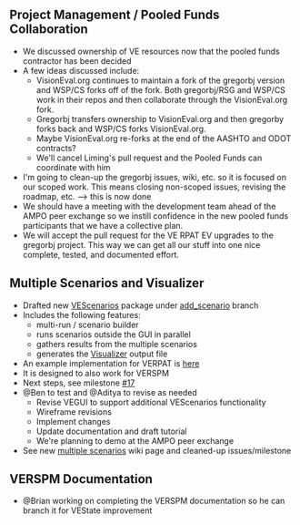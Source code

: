 
## Project Management  / Pooled Funds Collaboration
  - We discussed ownership of VE resources now that the pooled funds contractor has been decided
  - A few ideas discussed include:
    - VisionEval.org continues to maintain a fork of the gregorbj version and WSP/CS forks off of the fork.  Both gregorbj/RSG and WSP/CS work in their repos and then collaborate through the VisionEval.org fork.
    - Gregorbj transfers ownership to VisionEval.org and then gregorby forks back and WSP/CS forks VisionEval.org.
    - Maybe VisionEval.org re-forks at the end of the AASHTO and ODOT contracts?
    - We'll cancel Liming's pull request and the Pooled Funds can coordinate with him 
  - I'm going to clean-up the gregorbj issues, wiki, etc. so it is focused on our scoped work.  This means closing non-scoped issues, revising the roadmap, etc.  --> this is now done
  - We should have a meeting with the development team ahead of the AMPO peer exchange so we instill confidence in the new pooled funds participants that we have a collective plan.
  - We will accept the pull request for the VE RPAT EV upgrades to the gregorbj project.  This way we can get all our stuff into one nice complete, tested, and documented effort.

## Multiple Scenarios and Visualizer
  - Drafted new [VEScenarios](https://github.com/gregorbj/VisionEval/tree/add_scenario/sources/modules/VEScenario) package under [add_scenario](https://github.com/gregorbj/VisionEval/tree/add_scenario) branch
  - Includes the following features:
    - multi-run / scenario builder
    - runs scenarios outside the GUI in parallel 
    - gathers results from the multiple scenarios
    - generates the [Visualizer](https://github.com/gregorbj/RPAT_Viewer_Pilot) output file
  - An example implementation for VERPAT is [here](https://github.com/gregorbj/VisionEval/tree/add_scenario/sources/models/VERPAT_Scenarios)
  - It is designed to also work for VERSPM
  - Next steps, see milestone [#17](https://github.com/gregorbj/VisionEval/milestone/17)
  - @Ben to test and @Aditya to revise as needed
    - Revise VEGUI to support additional VEScenarios functionality
    - Wireframe revisions
    - Implement changes
    - Update documentation and draft tutorial
    - We're planning to demo at the AMPO peer exchange
  - See new [multiple scenarios](https://github.com/gregorbj/VisionEval/wiki/Multiple-Scenarios) wiki page and cleaned-up issues/milestone
## VERSPM Documentation
  - @Brian working on completing the VERSPM documentation so he can branch it for VEState improvement